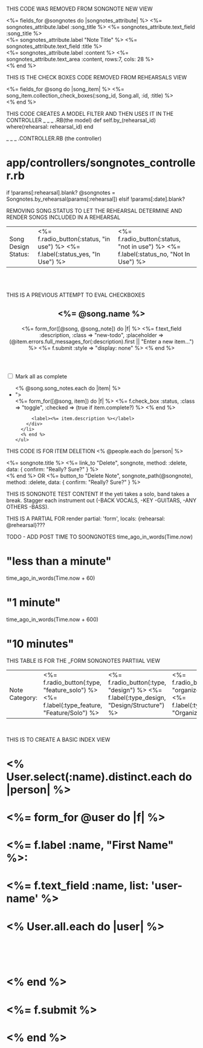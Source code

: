 THIS CODE WAS REMOVED FROM SONGNOTE NEW VIEW

  <%= fields_for @songnotes do |songnotes_attribute| %>
    <%= songnotes_attribute.label :song_title %>
    <%= songnotes_attribute.text_field :song_title %> <br>
    <%= songnotes_attribute.label "Note Title" %> 
    <%= songnotes_attribute.text_field :title %> <br>
    <%= songnotes_attribute.label :content %> 
    <%= songnotes_attribute.text_area :content, rows:7, cols: 28 %> <br>
  <% end %>


THIS IS THE CHECK BOXES CODE REMOVED FROM REHEARSALS VIEW

<%= fields_for @song do |song_item| %>
  <%= song_item.collection_check_boxes(:song_id, Song.all, :id, :title) %>
  <br>
  <% end %>



THIS CODE CREATES A MODEL FILTER AND THEN USES IT IN THE CONTROLLER
_ _ _ .RB(the model)
def self.by_(rehearsal_id)
  where(rehearsal: rehearsal_id)
end

_ _ _ .CONTROLLER.RB (the controller)
# app/controllers/songnotes_controller.rb
 
if !params[:rehearsal].blank?
  @songnotes = Songnotes.by_rehearsal(params[:rehearsal])
elsif !params[:date].blank?



REMOVING SONG.STATUS TO LET THE REHEARSAL DETERMINE AND RENDER SONGS INCLUDED IN A REHEARSAL
  <table>
    <td>
      Song Design Status:
    </td>
    <td>
      <%= f.radio_button(:status, "in use") %>
      <%= f.label(:status_yes, "In Use") %>
    </td>
    <td>
      <%= f.radio_button(:status, "not in use") %> 
      <%= f.label(:status_no, "Not In Use") %>
    </td>    
  </table>
  <br>
  <br>
   

THIS IS A PREVIOUS ATTEMPT TO EVAL CHECKBOXES

<section class="todoapp">
  <header class="header">
    <h1><%= @song.name %></h1>
    <%= form_for([@song, @song_note]) do |f| %>
      <%= f.text_field :description, :class => "new-todo", :placeholder => (@item.errors.full_messages_for(:description).first || "Enter a new item...") %>
      <%= f.submit :style => "display: none" %>
    <% end %>
  </header>
  <section class="main">
    <input class="toggle-all" type="checkbox">
    <label for="toggle-all">Mark all as complete</label>
    <ul class="todo-list">
      <% @song.song_notes.each do |item| %>
      <li class="<%= "completed" if item.complete? %>">
        <div class="view">
          <%= form_for([@song, item]) do |f| %>
            <%= f.check_box :status, :class => "toggle", :checked => (true if item.complete?) %>
          <% end %>

          <label><%= item.description %></label>
        </div>
      </li>
      <% end %>
    </ul>
  </section>
  <footer class="footer">
  </footer>
</section>



THIS CODE IS FOR ITEM DELETION <% @people.each do |person| %>
<div class="Songnote">
  <span><%= songnote.title %></span>
  <%= link_to "Delete", songnote, method: :delete, data: { confirm: "Really? Sure?" } %>
</div>
<% end %>
OR 
<%= button_to "Delete Note", songnote_path(@songnote), method: :delete, data: { confirm: "Really? Sure?" } %>



THIS IS SONGNOTE TEST CONTENT
If the yeti takes a solo, band takes a break. Stagger each instrument out (-BACK VOCALS, -KEY -GUITARS, -ANY OTHERS -BASS).

THIS IS A PARTIAL FOR
render partial: 'form', locals: {rehearsal: @rehearsal}???




TODO - ADD POST TIME TO SOONGNOTES
time_ago_in_words(Time.now)
# "less than a minute"

time_ago_in_words(Time.now + 60)
# "1 minute"

time_ago_in_words(Time.now + 600)
# "10 minutes"




THIS TABLE IS FOR THE _FORM SONGNOTES PARTIIAL VIEW
  <table>
    <td>
      Note Category:
    </td>
    <td>
      <%= f.radio_button(:type, "feature_solo") %>
      <%= f.label(:type_feature, "Feature/Solo") %>
    </td>
    <td>
      <%= f.radio_button(:type, "design") %> 
      <%= f.label(:type_design, "Design/Structure") %>
    </td> 
    <td>
      <%= f.radio_button(:type, "organizer") %> 
      <%= f.label(:type_design, "Organizer") %>
    </td>        
  </table>
  <br>

  THIS IS TO CREATE A BASIC INDEX VIEW 
  # <% User.select(:name).distinct.each do |person| %>

  # <%= form_for @user do |f| %>
#   <%= f.label :name, "First Name" %>:
#   <%= f.text_field :name, list: 'user-name' %>
#   <datalist id="user-name">
#     <% User.all.each do |user| %>
#       <option value="<%= user.name %>"></option>
#     <% end %>
#   </datalist>
#   <%= f.submit %>
# <% end %>
